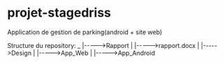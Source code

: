 # projet-stagedriss
Application de gestion de parking(android + site web)

Structure du repository:
_
|----->Rapport
|		|----->rapport.docx
|
|----->Design
|
|----->App_Web
|
|----->App_Android